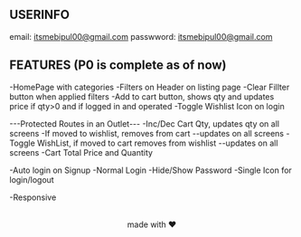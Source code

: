 ## USERINFO

email: itsmebipul00@gmail.com
passwword: itsmebipul00@gmail.com

## FEATURES (P0 is complete as of now)

-HomePage with categories
-Filters on Header on listing page
-Clear Fillter button when applied filters
-Add to cart button, shows qty and updates price if qty>0 and if logged in and operated
-Toggle Wishlist Icon on login

---Protected Routes in an Outlet---
-Inc/Dec Cart Qty, updates qty on all screens
-If moved to wishlist, removes from cart --updates on all screens
-Toggle WishList, if moved to cart removes from wishlist --updates on all screens 
-Cart Total Price and Quantity

-Auto login on Signup
-Normal Login
-Hide/Show Password
-Single Icon for login/logout

-Responsive 


<br>

<div align="center">
made with ❤️
</div>

<br>
